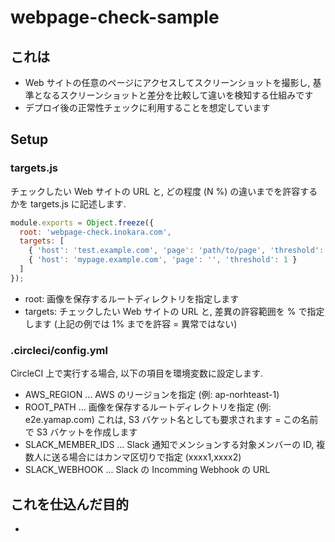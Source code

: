 # webpage-check-sample

## これは

* Web サイトの任意のページにアクセスしてスクリーンショットを撮影し, 基準となるスクリーンショットと差分を比較して違いを検知する仕組みです
* デプロイ後の正常性チェックに利用することを想定しています

## Setup

### targets.js

チェックしたい Web サイトの URL と, どの程度 (N %) の違いまでを許容するかを targets.js に記述します.

```javascript
module.exports = Object.freeze({
  root: 'webpage-check.inokara.com',
  targets: [
    { 'host': 'test.example.com', 'page': 'path/to/page', 'threshold': 1 },
    { 'host': 'mypage.example.com', 'page': '', 'threshold': 1 }
  ]
});
```

* root: 画像を保存するルートディレクトリを指定します
* targets: チェックしたい Web サイトの URL と, 差異の許容範囲を % で指定します (上記の例では 1% までを許容 = 異常ではない) 

### .circleci/config.yml

CircleCI 上で実行する場合, 以下の項目を環境変数に設定します.

* AWS_REGION ... AWS のリージョンを指定 (例: ap-norhteast-1)
* ROOT_PATH ... 画像を保存するルートディレクトリを指定 (例: e2e.yamap.com) これは, S3 バケット名としても要求されます = この名前で S3 バケットを作成します
* SLACK_MEMBER_IDS ... Slack 通知でメンションする対象メンバーの ID, 複数人に送る場合にはカンマ区切りで指定 (xxxx1,xxxx2)
* SLACK_WEBHOOK ... Slack の Incomming Webhook の URL

## これを仕込んだ目的

* 

